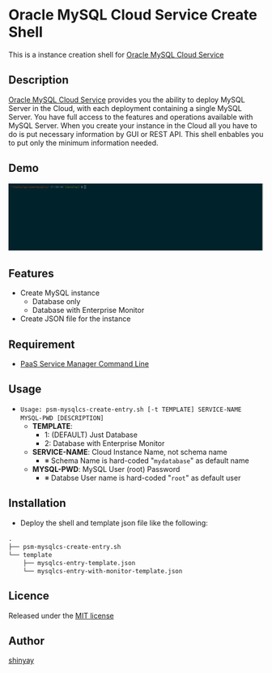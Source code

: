 # Oracle MySQL Cloud Service Create Shell

This is a instance creation shell for [Oracle MySQL Cloud Service](https://cloud.oracle.com/en_US/mysql)

## Description

[Oracle MySQL Cloud Service](https://cloud.oracle.com/en_US/mysql) provides you the ability to deploy MySQL Server in the Cloud, with each deployment containing a single MySQL Server. You have full access to the features and operations available with MySQL Server.
When you create your instance in the Cloud all you have to do is put necessary information by GUI or REST API. This shell enbables you to put only the minimum information needed.

## Demo

![MySQL Creation](docs/images/mysql.gif)

## Features

- Create MySQL instance
  - Database only
  - Database with Enterprise Monitor
- Create JSON file for the instance

## Requirement

- [PaaS Service Manager Command Line](https://docs.oracle.com/en/cloud/paas/java-cloud/pscli/index.html)

## Usage

- `Usage: psm-mysqlcs-create-entry.sh [-t TEMPLATE] SERVICE-NAME MYSQL-PWD [DESCRIPTION]`
  - **TEMPLATE**:
    - 1: (DEFAULT) Just Database
    - 2: Database with Enterprise Monitor
  - **SERVICE-NAME**: Cloud Instance Name, not schema name
    - ※ Schema Name is hard-coded "`mydatabase`" as default name
  - **MYSQL-PWD**: MySQL User (root) Password
    - ※ Databse User name is hard-coded "`root`" as default user

## Installation

- Deploy the shell and template json file like the following:

```
.
├── psm-mysqlcs-create-entry.sh
└── template
    ├── mysqlcs-entry-template.json
    └── mysqlcs-entry-with-monitor-template.json
```

## Licence

Released under the [MIT license](https://gist.githubusercontent.com/shinyay/56e54ee4c0e22db8211e05e70a63247e/raw/44f0f4de510b4f2b918fad3c91e0845104092bff/LICENSE)

## Author

[shinyay](https://github.com/shinyay)
